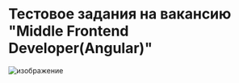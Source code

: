 # Тестовое задания на вакансию "Middle Frontend Developer(Angular)"

![изображение](https://user-images.githubusercontent.com/98597980/223209099-a76d1627-d2c1-4af4-a33b-82abc59ebc6a.png)
